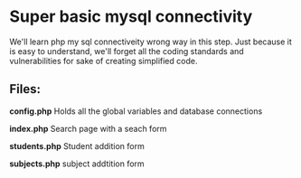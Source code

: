 # Super basic mysql connectivity

We'll learn php my sql connectiveity wrong way in this step. Just because it is easy to understand, we'll forget all the coding standards and vulnerabilities for sake of creating simplified code. 

## Files:

**config.php**
Holds all the global variables and database connections

**index.php**
Search page with a seach form

**students.php**
Student addition form

**subjects.php**
subject addtition form